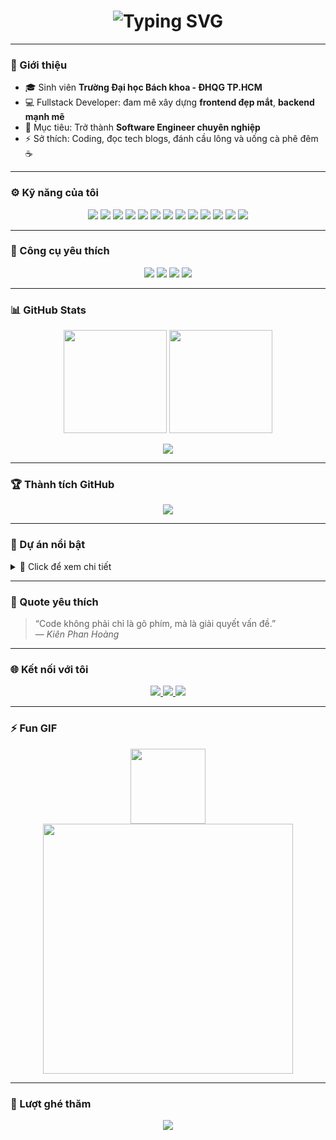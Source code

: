 <h1 align="center">
  <img 
    src="https://readme-typing-svg.herokuapp.com/?font=JetBrains+Mono&weight=700&size=26&duration=2500&pause=1000&color=00BFFF&center=true&vCenter=true&width=600&lines=👋+Hi,+I'm+Hoang+Kien+HoKyL!;💻+Fullstack+Developer;🎓+Student+at+HCMUT;🚀+Always+Learning+New+Things!" 
    alt="Typing SVG" 
  />
</h1>

---

### 🧩 Giới thiệu

- 🎓 Sinh viên **Trường Đại học Bách khoa - ĐHQG TP.HCM**
- 💻 Fullstack Developer: đam mê xây dựng **frontend đẹp mắt**, **backend mạnh mẽ**
- 🎯 Mục tiêu: Trở thành **Software Engineer chuyên nghiệp**
- ⚡ Sở thích: Coding, đọc tech blogs, đánh cầu lông và uống cà phê đêm ☕

---

### ⚙️ Kỹ năng của tôi

<p align="center"> <img src="https://img.shields.io/badge/HTML-FF5722?style=for-the-badge&logoColor=white" /> <img src="https://img.shields.io/badge/CSS-1572B6?style=for-the-badge&logoColor=white" /> <img src="https://img.shields.io/badge/JavaScript-F7DF1E?style=for-the-badge&logoColor=black" /> <img src="https://img.shields.io/badge/TypeScript-3178C6?style=for-the-badge&logoColor=white" /> <img src="https://img.shields.io/badge/React-61DAFB?style=for-the-badge&logoColor=black" /> <img src="https://img.shields.io/badge/Next.js-000000?style=for-the-badge&logoColor=white" /> <img src="https://img.shields.io/badge/TailwindCSS-06B6D4?style=for-the-badge&logoColor=white" /> <img src="https://img.shields.io/badge/Node.js-339933?style=for-the-badge&logoColor=white" /> <img src="https://img.shields.io/badge/Express.js-000000?style=for-the-badge&logoColor=white" /> <img src="https://img.shields.io/badge/Python-3776AB?style=for-the-badge&logoColor=white" /> <img src="https://img.shields.io/badge/Java-007396?style=for-the-badge&logoColor=white" /> <img src="https://img.shields.io/badge/MySQL-4479A1?style=for-the-badge&logoColor=white" /> <img src="https://img.shields.io/badge/MongoDB-47A248?style=for-the-badge&logoColor=white" /> </p>

---

### 🧱 Công cụ yêu thích

<p align="center">
  <img src="https://img.shields.io/badge/Editor-VSCode-007ACC?logo=visual-studio-code&style=for-the-badge" />
  <img src="https://img.shields.io/badge/OS-Windows%2011-00ADEF?logo=windows&style=for-the-badge" />
  <img src="https://img.shields.io/badge/Design-Figma-1ABCFE?logo=figma&style=for-the-badge" />
  <img src="https://img.shields.io/badge/Terminal-Git%20Bash-F1502F?logo=git&style=for-the-badge" />
</p>

---

### 📊 GitHub Stats

<p align="center">
  <img src="https://github-readme-stats.vercel.app/api?username=hokylhoangkien&show_icons=true&theme=tokyonight&count_private=true&hide_border=true" height="165" />
  <img src="https://github-readme-stats.vercel.app/api/top-langs/?username=hokylhoangkien&layout=compact&theme=tokyonight&hide_border=true" height="165" />
</p>

<p align="center">
  <img src="https://github-readme-streak-stats.herokuapp.com?user=hokylhoangkien&theme=tokyonight&hide_border=true" />
</p>

---

### 🏆 Thành tích GitHub

<p align="center">
  <img src="https://github-profile-trophy.vercel.app/?username=hokylhoangkien&theme=tokyonight&no-frame=true&margin-w=10" />
</p>

---

### 💼 Dự án nổi bật

<details>
<summary>👀 Click để xem chi tiết</summary>

- 🧮 [**Beautiful Calculator**](https://github.com/hokylhoangkien/Beautiful-Calculator) – Máy tính giao diện đẹp mắt bằng HTML/CSS/JS

</details>

---

### 💬 Quote yêu thích

> “Code không phải chỉ là gõ phím, mà là giải quyết vấn đề.”  
> — _Kiên Phan Hoàng_

---

### 🌐 Kết nối với tôi

<p align="center">
  <a href="https://www.facebook.com/phan.hoang.kien.943711">
    <img src="https://img.shields.io/badge/Facebook-1877F2?logo=facebook&logoColor=white&style=for-the-badge" />
  </a>
  <a href="mailto:phanhoangkien230405@gmail.com">
    <img src="https://img.shields.io/badge/Gmail-D14836?logo=gmail&logoColor=white&style=for-the-badge" />
  </a>
  <a href="https://github.com/hokylhoangkien">
    <img src="https://img.shields.io/badge/GitHub-181717?logo=github&logoColor=white&style=for-the-badge" />
  </a>
</p>

---

### ⚡ Fun GIF

<p align="center">
  <img src="https://media.giphy.com/media/hvRJCLFzcasrR4ia7z/giphy.gif" width="120" />
  <img src="https://media.giphy.com/media/qgQUggAC3Pfv687qPC/giphy.gif" width="400" />
</p>

---

### 👀 Lượt ghé thăm

<p align="center">
  <img src="https://komarev.com/ghpvc/?username=hokylhoangkien&label=Visitors&color=00BFFF&style=flat-square" />
</p>
